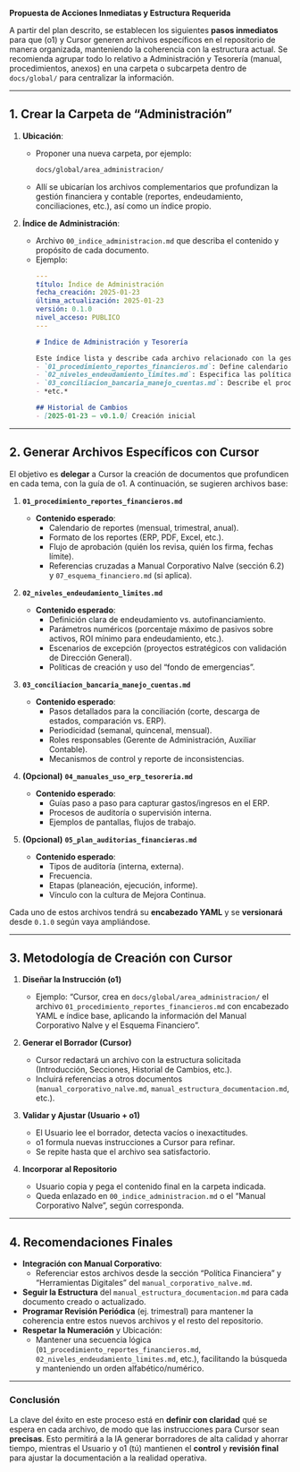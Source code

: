 **Propuesta de Acciones Inmediatas y Estructura Requerida**

A partir del plan descrito, se establecen los siguientes **pasos inmediatos** para que \(o1\) y Cursor generen archivos específicos en el repositorio de manera organizada, manteniendo la coherencia con la estructura actual. Se recomienda agrupar todo lo relativo a Administración y Tesorería (manual, procedimientos, anexos) en una carpeta o subcarpeta dentro de `docs/global/` para centralizar la información.

---

## 1. Crear la Carpeta de “Administración”

1. **Ubicación**:  
   - Proponer una nueva carpeta, por ejemplo:  
     ```bash
     docs/global/area_administracion/
     ```
   - Allí se ubicarían los archivos complementarios que profundizan la gestión financiera y contable (reportes, endeudamiento, conciliaciones, etc.), así como un índice propio.

2. **Índice de Administración**:  
   - Archivo `00_indice_administracion.md` que describa el contenido y propósito de cada documento.  
   - Ejemplo:  
     ```yaml
     ---
     título: Índice de Administración
     fecha_creación: 2025-01-23
     última_actualización: 2025-01-23
     versión: 0.1.0
     nivel_acceso: PUBLICO
     ---
     ```
     ```markdown
     # Índice de Administración y Tesorería

     Este índice lista y describe cada archivo relacionado con la gestión administrativa y financiera del Grupo Nalve.  
     - `01_procedimiento_reportes_financieros.md`: Define calendario y formato de reportes.  
     - `02_niveles_endeudamiento_limites.md`: Especifica las políticas de endeudamiento y umbrales de apalancamiento.  
     - `03_conciliacion_bancaria_manejo_cuentas.md`: Describe el proceso de conciliación y manejo de cuentas bancarias.  
     - *etc.*

     ## Historial de Cambios
     - [2025-01-23 — v0.1.0] Creación inicial
     ```

---

## 2. Generar Archivos Específicos con Cursor

El objetivo es **delegar** a Cursor la creación de documentos que profundicen en cada tema, con la guía de o1. A continuación, se sugieren archivos base:

1. **`01_procedimiento_reportes_financieros.md`**  
   - **Contenido esperado**:  
     - Calendario de reportes (mensual, trimestral, anual).  
     - Formato de los reportes (ERP, PDF, Excel, etc.).  
     - Flujo de aprobación (quién los revisa, quién los firma, fechas límite).  
     - Referencias cruzadas a Manual Corporativo Nalve (sección 6.2) y `07_esquema_financiero.md` (si aplica).

2. **`02_niveles_endeudamiento_limites.md`**  
   - **Contenido esperado**:  
     - Definición clara de endeudamiento vs. autofinanciamiento.  
     - Parámetros numéricos (porcentaje máximo de pasivos sobre activos, ROI mínimo para endeudamiento, etc.).  
     - Escenarios de excepción (proyectos estratégicos con validación de Dirección General).  
     - Políticas de creación y uso del “fondo de emergencias”.

3. **`03_conciliacion_bancaria_manejo_cuentas.md`**  
   - **Contenido esperado**:  
     - Pasos detallados para la conciliación (corte, descarga de estados, comparación vs. ERP).  
     - Periodicidad (semanal, quincenal, mensual).  
     - Roles responsables (Gerente de Administración, Auxiliar Contable).  
     - Mecanismos de control y reporte de inconsistencias.

4. **(Opcional)** **`04_manuales_uso_erp_tesoreria.md`**  
   - **Contenido esperado**:  
     - Guías paso a paso para capturar gastos/ingresos en el ERP.  
     - Procesos de auditoría o supervisión interna.  
     - Ejemplos de pantallas, flujos de trabajo.

5. **(Opcional)** **`05_plan_auditorias_financieras.md`**  
   - **Contenido esperado**:  
     - Tipos de auditoría (interna, externa).  
     - Frecuencia.  
     - Etapas (planeación, ejecución, informe).  
     - Vínculo con la cultura de Mejora Continua.

Cada uno de estos archivos tendrá su **encabezado YAML** y se **versionará** desde `0.1.0` según vaya ampliándose.

---

## 3. Metodología de Creación con Cursor

1. **Diseñar la Instrucción (o1)**  
   - Ejemplo: “Cursor, crea en `docs/global/area_administracion/` el archivo `01_procedimiento_reportes_financieros.md` con encabezado YAML e índice base, aplicando la información del Manual Corporativo Nalve y el Esquema Financiero”.

2. **Generar el Borrador (Cursor)**  
   - Cursor redactará un archivo con la estructura solicitada (Introducción, Secciones, Historial de Cambios, etc.).  
   - Incluirá referencias a otros documentos (`manual_corporativo_nalve.md`, `manual_estructura_documentacion.md`, etc.).

3. **Validar y Ajustar (Usuario + o1)**  
   - El Usuario lee el borrador, detecta vacíos o inexactitudes.  
   - o1 formula nuevas instrucciones a Cursor para refinar.  
   - Se repite hasta que el archivo sea satisfactorio.

4. **Incorporar al Repositorio**  
   - Usuario copia y pega el contenido final en la carpeta indicada.  
   - Queda enlazado en `00_indice_administracion.md` o el “Manual Corporativo Nalve”, según corresponda.

---

## 4. Recomendaciones Finales
- **Integración con Manual Corporativo**:  
  - Referenciar estos archivos desde la sección “Política Financiera” y “Herramientas Digitales” del `manual_corporativo_nalve.md`.
- **Seguir la Estructura** del `manual_estructura_documentacion.md` para cada documento creado o actualizado.  
- **Programar Revisión Periódica** (ej. trimestral) para mantener la coherencia entre estos nuevos archivos y el resto del repositorio.
- **Respetar la Numeración** y Ubicación:  
  - Mantener una secuencia lógica (`01_procedimiento_reportes_financieros.md`, `02_niveles_endeudamiento_limites.md`, etc.), facilitando la búsqueda y manteniendo un orden alfabético/numérico.

---

### Conclusión
La clave del éxito en este proceso está en **definir con claridad** qué se espera en cada archivo, de modo que las instrucciones para Cursor sean **precisas**. Esto permitirá a la IA generar borradores de alta calidad y ahorrar tiempo, mientras el Usuario y o1 (tú) mantienen el **control** y **revisión final** para ajustar la documentación a la realidad operativa.